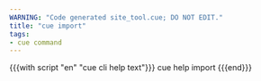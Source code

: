 ```yaml
---
WARNING: "Code generated site_tool.cue; DO NOT EDIT."
title: "cue import"
tags:
- cue command
---
```


{{{with script "en" "cue cli help text"}}}
cue help import
{{{end}}}
